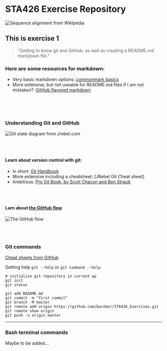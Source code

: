 # STA426 Exercise Repository

![Sequence alignment from Wikipedia](https://upload.wikimedia.org/wikipedia/commons/a/a7/WPP_domain_alignment.PNG)



## This is exercise 1



> "Getting to know git and GitHub, as well as creating a README.md markdown file." 

### Here are some resources for markdown:

- Very basic markdown options: [commonmark basics](https://commonmark.org/help/)
- More extensive, but not useable for README.md files if I am not mistaken?: [GitHub flavored markdown](https://docs.gitlab.com/ee/user/markdown.html)

<br><br><br>

### Understanding Git and GitHub

![Git state diagram from Jrebel.com](https://www.jrebel.com/sites/rebel/files/blog-images/2016/02/GitHub-cheat-sheet-graphic-v1.jpg)

<br><br>

#### Learn about version control with git:

- In short: [Git Handbook](https://guides.github.com/introduction/git-handbook/)
- More extensive including a cheatsheet: [JRebel Git Cheat sheet] 
- Ambitious: [Pro Git Book, by Scott Chacon and Ben Straub](https://git-scm.com/book/en/v2)

<br><br>

#### Larn about [the GitHub flow](https://guides.github.com/introduction/flow/)

![The GitHub flow](https://guides.github.com/activities/hello-world/branching.png)

<br><br>

### Git commands

[Cheat sheets from GitHub](https://training.github.com/)

Getting help  `git --help` or `git command --help`

```
# initialize git repository in current wp
git init
git status

git add README.md
git commit -m "first commit"
git branch -M master
git remote add origin https://github.com/barober/STA426_Exercises.git
git remote show origin
git push -u origin master
```
---

### Bash terminal commands

Maybe to be added... 